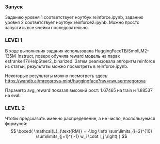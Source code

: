 ### Запуск
Заданию уровня 1 соответствует ноутбук reinforce.ipynb, заданию уровня 2 соответствует ноутбук reinforce2.ipynb.
Можно просто запустить все ячейки последовательно.

### LEVEl 1
В ходе выполнения задания использовала HuggingFaceTB/SmolLM2-135M-Instruct, поверх обучила reward модель на парах esfrankel17/HelpSteer2_binarized. Затем реализовала алгоритм reinforce из статьи, результаты можно посмотреть в reinforce.ipynb. 

Некоторые результаты можно посмотреть здесь: https://wandb.ai/mregorova-mipt/huggingface?nw=nwusermregorova

Параметр avg_reward	показал высокий рост: 1.67465 на train и 1.88537 на eval. 

### LEVEL 2
Чтобы предсказать именно распределение, а не число, воспользуемся формулой:
$$
\boxed{ 
\mathcal{L}_{\text{RM}} = -\log \left( \sum\limits_{i=2}^{10} \sum\limits_{j=1}^{i-1} w_i \cdot l_j \right) 
}
$$
